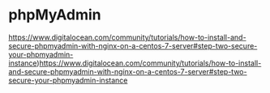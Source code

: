 # phpMyAdmin

https://www.digitalocean.com/community/tutorials/how-to-install-and-secure-phpmyadmin-with-nginx-on-a-centos-7-server#step-two-secure-your-phpmyadmin-instance)https://www.digitalocean.com/community/tutorials/how-to-install-and-secure-phpmyadmin-with-nginx-on-a-centos-7-server#step-two-secure-your-phpmyadmin-instance
